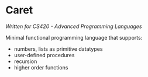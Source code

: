 # Caret
*Written for CS420 - Advanced Programming Languages*

Minimal functional programming language that supports:
- numbers, lists as primitive datatypes
- user-defined procedures
- recursion
- higher order functions